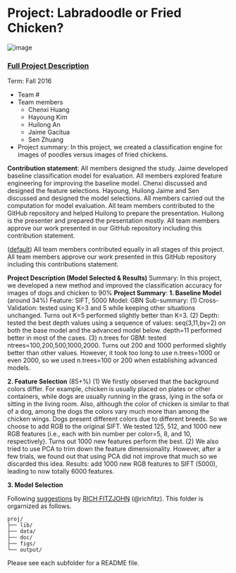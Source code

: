 # Project: Labradoodle or Fried Chicken? 
![image](https://s-media-cache-ak0.pinimg.com/236x/6b/01/3c/6b013cd759c69d17ffd1b67b3c1fbbbf.jpg)
### [Full Project Description](doc/project3_desc.html)

Term: Fall 2016

+ Team #
+ Team members
	+ Chenxi Huang
	+ Hayoung Kim
	+ Huilong An
	+ Jaime Gacitua
	+ Sen Zhuang
+ Project summary: In this project, we created a classification engine for images of poodles versus images of fried chickens. 
	
**Contribution statement**:
All members designed the study. Jaime developed baseline classification model for evaluation. All members explored feature engineering for improving the baseline model. Chenxi discussed and designed the feature selections. Hayoung, Huilong Jaime and Sen discussed and designed the model selections. All members carried out the computation for model evaluation. All team members contributed to the GitHub repository and helped Huilong to prepare the presentation. Huilong is the presenter and prepared the presentation mostly. All team members approve our work presented in our GitHub repository including this contribution statement.


([default](doc/a_note_on_contributions.md)) All team members contributed equally in all stages of this project. All team members approve our work presented in this GitHub repository including this contributions statement. 

**Project Description (Model Selected & Results)**
Summary: In this project, we developed a new method and improved the classification accuracy for images of dogs and chicken to 90%
**Project Summary**:
**1. Baseline Model** (around 34%)
Feature: SIFT, 5000
Model: GBN
Sub-summary:
(1) Cross-Validation: tested using K=3 and 5 while keeping other situations unchanged. 
Turns out K=5 performed slightly better than K=3.
(2) Depth: tested the best depth values using a sequence of values: seq(3,11,by=2) on both the base model and the advanced model below. 
depth=11 performed better in most of the cases. 
(3) n.trees for GBM: tested ntrees=100,200,500,1000,2000.
Turns out 200 and 1000 performed slightly better than other values. However, it took too long to use n.trees=1000 or even 2000, so we used n.trees=100 or 200 when establishing advanced models. 

**2. Feature Selection** (85+%)
(1) We firstly observed that the background colors differ. For example, chicken is usually placed on plates or other containers, while dogs are usually running in the grass, lying in the sofa or sitting in the living room. Also, although the color of chicken is similar to that of a dog, among the dogs the colors vary much more than among the chicken wings. Dogs present different colors due to different breeds.
So we choose to add RGB to the original SIFT. 
We tested 125, 512, and 1000 new RGB features (i.e., each with bin number per color=5, 8, and 10, respectively). Turns out 1000 new features perform the best. 
 (2) We also tried to use PCA to trim down the feature dimensionality. However, after a few trials, we found out that using PCA did not improve that much so we discarded this idea. 
Results: add 1000 new RGB features to SIFT (5000), leading to now totally 6000 features. 

**3. Model Selection**






Following [suggestions](http://nicercode.github.io/blog/2013-04-05-projects/) by [RICH FITZJOHN](http://nicercode.github.io/about/#Team) (@richfitz). This folder is orgarnized as follows.

```
proj/
├── lib/
├── data/
├── doc/
├── figs/
└── output/
```

Please see each subfolder for a README file.
